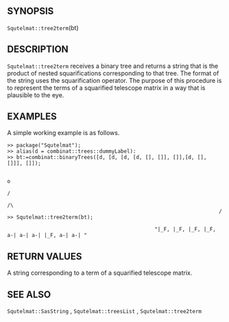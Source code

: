 ## SYNOPSIS

`Squtelmat::tree2term`(bt)

## DESCRIPTION

`Squtelmat::tree2term` receives a binary tree and 
returns a string that is the product
of nested squarifications corresponding to that tree.
The format of the string uses the squarification operator.
The purpose of this procedure is to represent the terms
of a squarified telescope matrix in a way that is 
plausible to the eye.  
 
## EXAMPLES

A simple working example is as follows.

    >> package("Squtelmat");
    >> alias(d = combinat::trees::dummyLabel):
    >> bt:=combinat::binaryTrees([d, [d, [d, [d, [], []], []],[d, [], []]], []]);

                                                                            o
                                                                           /
                                                                          /\
                                                                         /
    >> Squtelmat::tree2term(bt);

                                                    "|_F, |_F, |_F, |_F, a-| a-| a-| |_F, a-| a-| "

## RETURN VALUES

A string corresponding to a term of a squarified telescope matrix.

## SEE ALSO

`Squtelmat::SasString` , `Squtelmat::treesList` , `Squtelmat::tree2term`   
